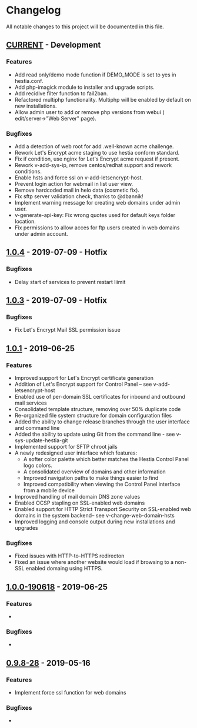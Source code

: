 # Changelog
All notable changes to this project will be documented in this file.

## [CURRENT] - Development
### Features
- Add read only/demo mode function if DEMO_MODE is set to yes in hestia.conf.
- Add php-imagick module to installer and upgrade scripts.
- Add recidive filter function to fail2ban.
- Refactored multiphp functionality. Multiphp will be enabled by default on new installations.
- Allow admin user to add or remove php versions from webui ( edit/server->"Web Server" page).

### Bugfixes
- Add a detection of web root for add .well-known acme challenge.
- Rework Let's Encrypt acme staging to use hestia conform standard.
- Fix if condition, use nginx for Let's Encrypt acme request if present.
- Rework v-add-sys-ip, remove centos/redhat support and rework conditions.
- Enable hsts and force ssl on v-add-letsencrypt-host.
- Prevent login action for webmail in list user view.
- Remove hardcoded mail in helo data (cosmetic fix).
- Fix sftp server validation check, thanks to @dbannik!
- Implement warning message for creating web domains under admin user.
- v-generate-api-key: Fix wrong quotes used for default keys folder location.
- Fix permissions to allow acces for ftp users created in web domains under admin account.

## [1.0.4] - 2019-07-09 - Hotfix
### Bugfixes
- Delay start of services to prevent restart liimit

## [1.0.3] - 2019-07-09 - Hotfix
### Bugfixes
- Fix Let's Encrypt Mail SSL permission issue

## [1.0.1] - 2019-06-25
### Features
- Improved support for Let's Encrypt certificate generation
- Addition of Let's Encrypt support for Control Panel – see v-add-letsencrypt-host
- Enabled use of per-domain SSL certificates for inbound and outbound mail services
- Consolidated template structure, removing over 50% duplicate code
- Re-organized file system structure for domain configuration files
- Added the ability to change release branches through the user interface and command line
- Added the ability to update using Git from the command line - see v-sys-update-hestia-git
- Implemented support for SFTP chroot jails
- A newly redesigned user interface which features:
    - A softer color palette which better matches the Hestia Control Panel logo colors.
    - A consolidated overview of domains and other information
    - Improved navigation paths to make things easier to find
    - Improved compatibility when viewing the Control Panel interface from a mobile device
- Improved handling of mail domain DNS zone values
- Enabled OCSP stapling on SSL-enabled web domains
- Enabled support for HTTP Strict Transport Security on SSL-enabled web domains in the system backend– see v-change-web-domain-hsts
- Improved logging and console output during new installations and upgrades

### Bugfixes
- Fixed issues with HTTP-to-HTTPS redirecton
- Fixed an issue where another website would load if browsing to a non-SSL enabled domaing using HTTPS.

## [1.0.0-190618] - 2019-06-25
### Features
- 

### Bugfixes
- 

## [0.9.8-28] - 2019-05-16
### Features
- Implement force ssl function for web domains

### Bugfixes
- 


[CURRENT]: https://github.com/hestiacp/hestiacp
[1.0.4]: https://github.com/hestiacp/hestiacp/releases/tag/1.0.4
[1.0.3]: https://github.com/hestiacp/hestiacp/releases/tag/1.0.3
[1.0.1]: https://github.com/hestiacp/hestiacp/releases/tag/1.0.1
[1.0.0-190618]: https://github.com/hestiacp/hestiacp/releases/tag/1.0.0-190618
[0.9.8-28]: https://github.com/hestiacp/hestiacp/releases/tag/0.9.8-28
